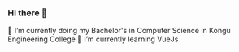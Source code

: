 ### Hi there 👋

🔭 I’m currently doing my Bachelor's in Computer Science in Kongu Engineering College
🌱 I’m currently learning VueJs

<!--
**LalitKumaran/LalitKumaran** is a ✨ _special_ ✨ repository because its `README.md` (this file) appears on your GitHub profile.

Here are some ideas to get you started:

- 🔭 I’m currently doing my Bachelor's in Computer Science in Kongu Engineering College ...
- 🌱 I’m currently learning VueJs ...
- 👯 I’m looking to collaborate on ...
- 🤔 I’m looking for help with ...
- 💬 Ask me about ...
- 📫 How to reach me: ...
- 😄 Pronouns: ...
- ⚡ Fun fact: ...
-->
